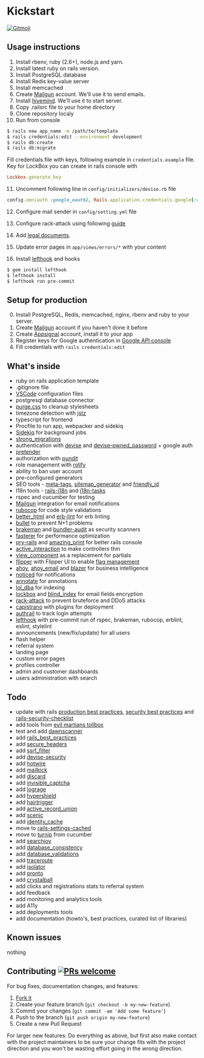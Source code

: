 # Kickstart

<a href="https://gitmoji.dev">
  <img src="https://img.shields.io/badge/gitmoji-%20😜%20😍-FFDD67.svg?style=flat-square" alt="Gitmoji">
</a>


## Usage instructions

1. Install rbenv, ruby (2.6+), node.js and yarn.
2. Install latest ruby on rails version.
3. Install PostgreSQL database  
4. Install Redis key-value server
5. Install memcached
6. Create [Mailgun](https://mailgun.com) account. We'll use it to send emails.
7. Install [hivemind](https://github.com/DarthSim/hivemind). We'll use it to start server.
8. Copy .railsrc file to your home directory
9. Clone repository localy
10. Run from console 

``` bash
$ rails new app_name -m /path/to/template
$ rails credentials:edit --environment development
$ rails db:create
$ rails db:migrate
```

Fill credentials file with keys, following example in `credentials.example` file. Key for LockBox you can create in rails console with

``` ruby
Lockbox.generate_key
```

11. Uncomment following line in `config/initializers/devise.rb` file

``` ruby
config.omniauth :google_oauth2, Rails.application.credentials.google[:client_id], Rails.application.credentials.google[:client_secret], name: "google"
```

12. Configure mail sender in `config/setting.yml` file

13. Configure rack-attack using following [guide](https://expeditedsecurity.com/blog/ultimate-guide-to-rack-attack/)

14. Add [legal documents](https://github.com/ankane/awesome-legal).

15. Update error pages in `app/views/errors/*` with your content 

16. Install [lefthook](https://github.com/evilmartians/lefthook/) and hooks

```bash
$ gem install lefthook
$ lefthook install
$ lefthook run pre-commit
```


## Setup for production

0. Install PostgreSQL, Redis, memcached, nginx, rbenv and ruby to your server.
1. Create [Mailgun](https://mailgun.com) account if you haven't done it before
2. Create [Appsignal](https://appsignal.com/r/53a0242a45) account, install it to your app
3. Register keys for Google authentication in [Google API console](https://console.cloud.google.com/apis/)
4. Fill credentials with `rails credentials:edit` 

## What's inside

- ruby on rails application template 
- .gitignore file
- [VSCode](https://code.visualstudio.com/) configuration files
- postgresql database connector
- [purge.css](https://purgecss.com/) to cleanup stylesheets
- timezone detection with [jstz](https://github.com/iansinnott/jstz)
- typescript for frontend
- Procfile to run app, webpacker and sidekiq
- [Sidekiq](https://github.com/mperham/sidekiq) for background jobs
- [strong_migrations](https://github.com/ankane/strong_migrations)
- authentication with [devise](https://github.com/heartcombo/devise) and [devise-pwned_password](https://github.com/michaelbanfield/devise-pwned_password) + google auth
- [pretender](https://github.com/ankane/pretender)
- authorization with [pundit](https://github.com/varvet/pundit)
- role management with [rolify](https://github.com/RolifyCommunity/rolify)
- ability to ban user account
- pre-configured generators
- SEO tools - [meta-tags](https://github.com/kpumuk/meta-tags), [sitemap_generator](http://github.com/kjvarga/sitemap_generator) and [friendly_id](https://github.com/norman/friendly_id)
- I18n tools - [rails-i18n](http://github.com/svenfuchs/rails-i18n) and [i18n-tasks](https://github.com/glebm/i18n-tasks)
- rspec and cucumber for testing
- [Mailgun](https://mailgun.com) integration for email notifications
- [rubocop](https://github.com/rubocop/rubocop/) for code style validations
- [better_html](https://github.com/Shopify/better-html) and [erb-lint](https://github.com/Shopify/erb-lint) for erb linting
- [bullet](https://github.com/flyerhzm/bullet) to prevent N+1 problems
- [brakeman](https://github.com/presidentbeef/brakeman) and [bundler-audit](https://github.com/postmodern/bundler-audit) as security scanners
- [fasterer](https://github.com/DamirSvrtan/fasterer) for performance optimization
- [pry-rails](https://github.com/rweng/pry-rails) and [amazing_print](https://github.com/amazing-print/amazing_print) for better rails console
- [active_interaction](https://github.com/AaronLasseigne/active_interaction) to make controllers thin
- [view_component](https://viewcomponent.org/) as a replacement for partials
- [flipper](https://github.com/jnunemaker/flipper) with Flipper UI to enable [flag management](https://boringrails.com/articles/feature-flags-simplest-thing-that-could-work/)
- [ahoy](https://github.com/ankane/ahoy), [ahoy_email](https://github.com/ankane/ahoy_email) and [blazer](https://github.com/ankane/blazer) for business intelligence
- [noticed](https://github.com/excid3/noticed) for notifications
- [annotate](https://github.com/ctran/annotate_models) for annotations
- [lol_dba](https://github.com/plentz/lol_dba) for indexing
- [lockbox](https://github.com/ankane/lockbox) and [blind_index](https://github.com/ankane/blind_index) for email fields encryption
- [rack-attack](https://github.com/rack/rack-attack) to prevent bruteforce and DDoS attacks 
- [capistrano](http://www.capistranorb.com) with plugins for deployment
- [authrail](https://github.com/ankane/authtrail) to track login attempts
- [lefthook](https://github.com/evilmartians/lefthook) with pre-commit run of rspec, brakeman, rubocop, erblint, eslint, stylelint
- announcements (new/fix/update) for all users
- flash helper
- referral system
- landing page
- custom error pages
- profiles controller
- admin and customer dashboards
- users administration with search

## Todo

- update with rails [production best practices](https://github.com/ankane/production_rails), [security best practices](https://github.com/ankane/secure_rails) and [rails-security-checklist](https://github.com/eliotsykes/rails-security-checklist)
- add tools from [evil martians tollbox](https://github.com/evilmartians/terraforming-rails)
- test and add [dawnscanner](https://github.com/thesp0nge/dawnscanner)
- add [rails_best_practices](https://github.com/flyerhzm/rails_best_practices)
- add [secure_headers](https://github.com/github/secure_headers)
- add [ssrf_filter](https://github.com/arkadiyt/ssrf_filter)
- add [devise-security](https://github.com/devise-security/devise-security)
- add [hotwire](https://hotwire.dev/)
- add [mailkick](https://github.com/ankane/mailkick)
- add [discard](https://github.com/jhawthorn/discard)
- add [invisible_captcha](https://github.com/markets/invisible_captcha)
- add [lograge](https://github.com/roidrage/lograge)
- add [hypershield](https://github.com/ankane/hypershield)
- add [hairtrigger](https://github.com/jenseng/hair_trigger)
- add [active_record_union](https://github.com/brianhempel/active_record_union)
- add [scenic](https://github.com/scenic-views/scenic)
- add [identity_cache](https://github.com/Shopify/identity_cache)
- move to [rails-settings-cached](https://github.com/huacnlee/rails-settings-cached)
- move to [turnip](https://github.com/jnicklas/turnip) from cucumber
- add [searchjoy](https://github.com/ankane/searchjoy)
- add [database_consistency](https://github.com/djezzzl/database_consistency)
- add [database_validations](https://github.com/toptal/database_validations)
- add [traceroute](https://github.com/amatsuda/traceroute)
- add [isolator](https://github.com/palkan/isolator)
- add [pronto](https://github.com/prontolabs/pronto)
- add [crystalball](https://github.com/toptal/crystalball)
- add clicks and registrations stats to referral system
- add feedback
- add monitoring and analytics tools
- add A11y
- add deployments tools
- add documentation (howto's, best practices, curated list of libraries)

## Known issues

nothing

## Contributing [![PRs welcome](https://img.shields.io/badge/PRs-welcome-orange.svg?style=flat-square)](https://github.com/alec-c4/kickstart/issues)

For bug fixes, documentation changes, and features:

1. [Fork it](./fork)
1. Create your feature branch (`git checkout -b my-new-feature`)
1. Commit your changes (`git commit -am 'Add some feature'`)
1. Push to the branch (`git push origin my-new-feature`)
1. Create a new Pull Request

For larger new features: Do everything as above, but first also make contact with the project maintainers to be sure your change fits with the project direction and you won't be wasting effort going in the wrong direction.